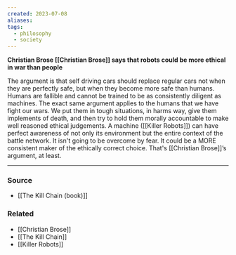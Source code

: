 ```yaml
---
created: 2023-07-08
aliases: 
tags:
  - philosophy
  - society
---
```

**Christian Brose [[Christian Brose]] says that robots could be more ethical in war than people**

The argument is that self driving cars should replace regular cars not when they are perfectly safe, but when they become more safe than humans. Humans are fallible and cannot be trained to be as consistently diligent as machines. The exact same argument applies to the humans that we have fight our wars. We put them in tough situations, in harms way, give them implements of death, and then try to hold them morally accountable to make well reasoned ethical judgements. A machine ([[Killer Robots]]) can have perfect awareness of not only its environment but the entire context of the battle network. It isn't going to be overcome by fear. It could be a MORE consistent maker of the ethically correct choice. That's [[Christian Brose]]’s argument, at least.

---

### Source
- [[The Kill Chain (book)]]

### Related
- [[Christian Brose]] 
- [[The Kill Chain]] 
- [[Killer Robots]]